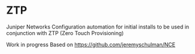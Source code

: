 ZTP
===

Juniper Networks Configuration automation for initial installs to be used in conjunction with ZTP (Zero Touch Provisioning)

Work in progress
Based on https://github.com/jeremyschulman/NCE
